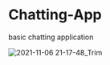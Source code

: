 # Chatting-App
basic chatting application

![2021-11-06 21-17-48_Trim](https://user-images.githubusercontent.com/82259446/140617212-ce259860-1a24-4368-bc25-5c25c771485b.gif)



